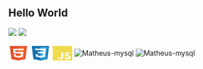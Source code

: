 ## Hello World


<div>
  <img height="150em" src="https://github-readme-stats.vercel.app/api?username=dhaynysson&show_icons=true&theme=tokyonight">
  <img height="150em" src="https://github-readme-stats.vercel.app/api/top-langs/?username=dhaynysson&layout=compact&theme=tokyonight">
</div>



<div style="display: inline_block"><br>
  <img align="center" alt="Rafa-HTML" height="30" width="40" src="https://raw.githubusercontent.com/devicons/devicon/master/icons/html5/html5-original.svg">
  <img align="center" alt="Rafa-CSS" height="30" width="40" src="https://raw.githubusercontent.com/devicons/devicon/master/icons/css3/css3-original.svg">
  <img align="center" alt="Rafa-Js" height="30" width="40" src="https://raw.githubusercontent.com/devicons/devicon/master/icons/javascript/javascript-plain.svg">
  <img align="center" alt="Matheus-mysql" height="40" width="50" src="https://cdn.jsdelivr.net/gh/devicons/devicon/icons/php/php-original.svg"/>
  <img align="center" alt="Matheus-mysql" height="30" width="40" src="https://cdn.jsdelivr.net/gh/devicons/devicon/icons/mysql/mysql-original-wordmark.svg"/>
  
  
  
</div>

